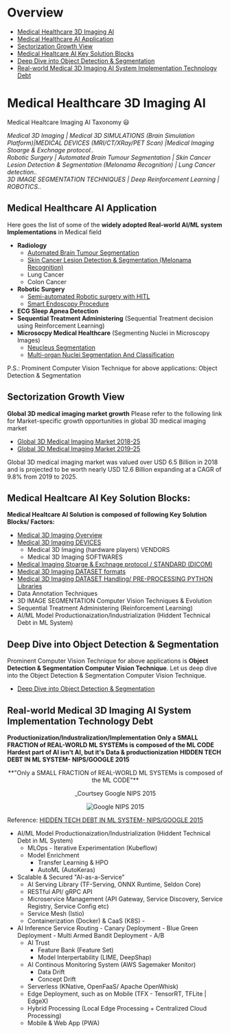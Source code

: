# Overview
- [Medical Healthcare 3D Imaging AI](#Medical_Healthcare_3D_Imaging_AI)
- [Medical Healthcare AI Application](#Medical-Healthcare-AI-Application)
- [Sectorization Growth View](#Sectorization-Growth-View)
- [Medical Healtcare AI Key Solution Blocks](#Medical-Healtcare-AI-Key-Solution-Blocks)
- [Deep Dive into Object Detection & Segmentation](#Deep-Dive-into-Object-Detection-&-Segmentation)
- [Real-world Medical 3D Imaging AI System Implementation Technology Debt](#Real-world-Medical-3D-Imaging-AI-System-Implementation-Technology-Debt)



# Medical Healthcare 3D Imaging AI
Medical Healtcare Imaging AI Taxonomy :smiley: 

*Medical 3D Imaging | Medical 3D SIMULATIONS (Brain Simulation Platform)|MEDICAL DEVICES (MRI/CT/XRay/PET Scan) |Medical Imaging Stoarge & Exchnage protocol..  
Robotic Surgery | Automated Brain Tumour Segmentation | Skin Cancer Lesion Detection & Segmentation (Melonama Recognition) |  Lung Cancer detection..  
3D IMAGE SEGMENTATION TECHNIQUES | Deep Reinforcement Learning | ROBOTICS..* 

## Medical Healthcare AI Application 

Here goes the list of some of the **widely adopted Real-world AI/ML system Implementations** in Medical field
 - **Radiology** 
	- [Automated Brain Tumour Segmentation](/Automated_Brain_Tumour_Segmentation)
	- [Skin Cancer Lesion Detection & Segmentation (Melonama Recognition)](/Skin_Cancer_Lesion_Segmentation_%26_Detection)
	- Lung Cancer
	- Colon Cancer
 - **Robotic Surgery** 
 	- [Semi-automated Robotic surgery with HITL](https://github.com/SUYEgit/Surgery-Robot-Detection-Segmentation)
	- [Smart Endoscopy Procedure ](http://2020.biomedicalimaging.org/challenges)
 - **ECG Sleep Apnea Detection**
 - **Sequential Treatment Administering** (Sequential Treatment decision using Reinforcement Learning)
 - **Microsocpy Medical Healthcare** (Segmenting Nuclei in Microscopy Images)
 	- [Neucleus Segmentation](https://github.com/DeepHiveMind/gateway_to_DeepReinforcementLearning_DeepNN/tree/master/Object_Detection_%26_Segmentation/samples/nucleus)
	- [Multi-organ Nuclei Segmentation And Classification](http://2020.biomedicalimaging.org/challenges)

P.S.: Prominent Computer Vision Technique for above applications: Object Detection & Segmentation
 
 ## Sectorization Growth View
**Global 3D medical imaging market growth**
Please refer to the following link for Market-specific growth opportunities in global 3D medical imaging market

- [Global 3D Medical Imaging Market 2018-25](https://www.medgadget.com/2019/07/3d-medical-imaging-market-growing-at-a-cagr-of-9-8-and-expected-to-reach-12-6-billion-by-2025-exclusive-report-by-infinium-global-research.html) 
- [Global 3D Medical Imaging Market 2019-25](https://www.researchandmarkets.com/research/xpnd7g/worldwide_3d?w=4)

Global 3D medical imaging market was valued over USD 6.5 Billion in 2018 and is projected to be worth nearly USD 12.6 Billion expanding at a CAGR of 9.8% from 2019 to 2025.

## Medical Healtcare AI Key Solution Blocks:

**Medical Healtcare AI Solution is composed of following Key Solution Blocks/ Factors:**

- [Medical 3D Imaging Overview](https://github.com/DeepHiveMind/Medical-Healtcare-AI/blob/master/README_3D_Medical_Imaging.md)
- [Medical 3D Imaging DEVICES](https://github.com/DeepHiveMind/Medical-Healtcare-AI/blob/master/README_3D_Medical_Imaging.md)
   - Medical 3D Imaging (hardware players) VENDORS 
   - Medical 3D Imaging SOFTWARES
- [Medical Imaging Stoarge & Exchnage protocol / STANDARD (DICOM)](https://github.com/DeepHiveMind/Medical-Healtcare-AI/blob/master/README_3D_Medical_Imaging.md)
- [Medical 3D Imaging DATASET formats](https://github.com/DeepHiveMind/Medical-Healtcare-AI/blob/master/README_3D_Medical_Imaging.md)
- [Medical 3D Imaging DATASET Handling/ PRE-PROCESSING PYTHON Libraries](https://github.com/DeepHiveMind/Medical-Healtcare-AI/blob/master/README_3D_Medical_Imaging.md)
- Data Annotation Techniques
- 3D IMAGE SEGMENTATION Computer Vision Techniques & Evolution
- Sequential Treatment Administering (Reinforcement Learning)
- AI/ML Model Productionaization/Industrialization (Hiddent Technical Debt in ML System)

 

## Deep Dive into Object Detection & Segmentation
Prominent Computer Vision Technique for above applications is **Object Detection & Segmentation Computer Vision Technique**.
Let us deep dive into the Object Detection & Segmentation Computer Vision Technique.
 - [Deep Dive into Object Detection & Segmentation](https://github.com/DeepHiveMind/gateway_to_DeepReinforcementLearning_DeepNN/edit/master/Object_Detection_&_Segmentation/)

## Real-world Medical 3D Imaging AI System Implementation Technology Debt 

**Productionization/Industralization/Implementation**
**Only a SMALL FRACTION of REAL-WORLD ML SYSTEMs is composed of the ML CODE**
**Hardest part of AI isn't AI, but it's Data & productionization**
**HIDDEN TECH DEBT IN ML SYSTEM- NIPS/GOOGLE 2015**

<p align="center">**"Only a SMALL FRACTION of REAL-WORLD ML SYSTEMs is composed of the ML CODE"**</p> 
<p align="center">_Courtsey Google NIPS 2015</p>

<p align="center">
<img alt="Google NIPS 2015" src="https://image.slidesharecdn.com/4brookewenigjulesdamji-180612221342/95/a-tale-of-three-deep-learning-frameworks-tensorflow-keras-and-deep-learning-pipelines-with-brooke-wenig-and-jules-damji-5-638.jpg?cb=1528841699">
</p>

Reference: [HIDDEN TECH DEBT IN ML SYSTEM- NIPS/GOOGLE 2015](https://papers.nips.cc/paper/5656-hidden-technical-debt-in-machine-learning-systems.pdf)

- AI/ML Model Productionaization/Industrialization (Hiddent Technical Debt in ML System)
	- MLOps - Iterative Experimentation (Kubeflow)
	- Model Enrichment
		- Transfer Learning & HPO
		- AutoML (AutoKeras) 
- Scalable & Secured "AI-as-a-Service" 
	- AI Serving Library (TF-Serving, ONNX Runtime, Seldon Core)
	- RESTful API/ gRPC API
	- Microservice Management (API Gateway, Service Discovery, Service Registry, Service Config etc)
	- Service Mesh (Istio)
	- Containerization (Docker) & CaaS (K8S)	- 
- AI Inference Service Routing 
		- Canary Deployment 
		- Blue Green Deployment
		- Multi Armed Bandit Deployment
		- A/B
	- AI Trust
		- Feature Bank (Feature Set)
		- Model Interpertability (LIME, DeepShap)
	- AI Continous Monitoring System (AWS Sagemaker Monitor)
		- Data Drift
		- Concept Drift
	- Serverless (KNative, OpenFaaS/ Apache OpenWhisk)
	- Edge Deployment, such as on Mobile (TFX - TensorRT, TFLite | EdgeX)
	- Hybrid Processing (Local Edge Processing + Centralized Cloud Processing)
	- Mobile & Web App (PWA)
